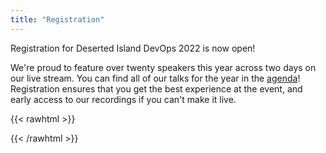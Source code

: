 ```yaml
---
title: "Registration"
---
```


Registration for Deserted Island DevOps 2022 is now open!

We're proud to feature over twenty speakers this year across two days on our
live stream. You can find all of our talks for the year in the
[agenda](/agenda)! Registration ensures that you get the best experience at the
event, and early access to our recordings if you can't make it live.

{{< rawhtml >}}
<div id="eventbrite-widget-container-392495333107"></div>

<script src="https://www.eventbrite.com/static/widgets/eb_widgets.js"></script>

<script type="text/javascript">
    var exampleCallback = function() {
        console.log('Order complete!');
    };

    window.EBWidgets.createWidget({
        // Required
        widgetType: 'checkout',
        eventId: '392495333107',
        iframeContainerId: 'eventbrite-widget-container-392495333107',

        // Optional
        iframeContainerHeight: 425,  // Widget height in pixels. Defaults to a minimum of 425px if not provided
        onOrderComplete: exampleCallback  // Method called when an order has successfully completed
    });
</script>
{{< /rawhtml >}}